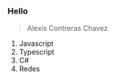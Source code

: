 ### Hello

> Alexis Contreras Chavez
<ol>
  <li>Javascript</li>
  <li>Typescript</li>
  <li>C#</li>
  <li>Redes</li>
</ol>
